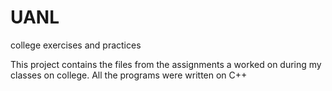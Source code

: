 # UANL
 college exercises and practices

This project contains the files from the assignments a worked on during my classes on college. All the programs were written on C++
